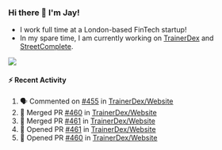 ### Hi there 👋 I'm Jay!
* I work full time at a London-based FinTech startup!
* In my spare time, I am currently working on [TrainerDex](https://www.github.com/TrainerDex) and [StreetComplete](https://github.com/streetcomplete/StreetComplete).

[<img src="https://github-readme-stats.vercel.app/api/wakatime?username=TurnrDev&layout=compact&custom_title=Last 7 Days Language Breakdown" />](https://wakatime.com/@TurnrDev)  

#### :zap: Recent Activity
<!--START_SECTION:activity-->
1. 🗣 Commented on [#455](https://github.com/TrainerDex/Website/issues/455) in [TrainerDex/Website](https://github.com/TrainerDex/Website)
2. 🎉 Merged PR [#460](https://github.com/TrainerDex/Website/pull/460) in [TrainerDex/Website](https://github.com/TrainerDex/Website)
3. 🎉 Merged PR [#461](https://github.com/TrainerDex/Website/pull/461) in [TrainerDex/Website](https://github.com/TrainerDex/Website)
4. 💪 Opened PR [#461](https://github.com/TrainerDex/Website/pull/461) in [TrainerDex/Website](https://github.com/TrainerDex/Website)
5. 💪 Opened PR [#460](https://github.com/TrainerDex/Website/pull/460) in [TrainerDex/Website](https://github.com/TrainerDex/Website)
<!--END_SECTION:activity-->

